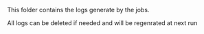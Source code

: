 This folder contains the logs generate by the jobs.

All logs can be deleted if needed and will be regenrated at next run